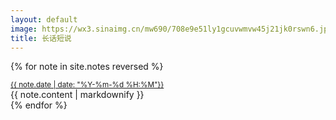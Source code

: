 ```yaml
---
layout: default
image: https://wx3.sinaimg.cn/mw690/708e9e51ly1gcuvwmvw45j21jk0rswn6.jpg
title: 长话短说
---
```

{% for note in site.notes reversed %}
<div class="aside" id="date-{{ note.date | date: "%Y-%m-%d %H:%M" }}{{ note.slug }}">
  <div class="date">
    <date>
      <small>
        <a class="no-border" href="{{ note.url }}">{{ note.date | date: "%Y-%m-%d %H:%M"}}</a>
      </small>
    </date>
  </div>
  {{ note.content | markdownify }}
</div>
{% endfor %}
